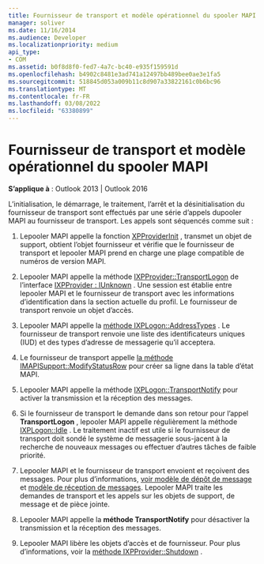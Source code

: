 ```yaml
---
title: Fournisseur de transport et modèle opérationnel du spooler MAPI
manager: soliver
ms.date: 11/16/2014
ms.audience: Developer
ms.localizationpriority: medium
api_type:
- COM
ms.assetid: b0f8d8f0-fed7-4a7c-bc40-e935f159591d
ms.openlocfilehash: b4902c8481e3ad741a12497bb489bee0ae3e1fa5
ms.sourcegitcommit: 518845d053a009b11c8d907a33822161c0b6bc96
ms.translationtype: MT
ms.contentlocale: fr-FR
ms.lasthandoff: 03/08/2022
ms.locfileid: "63380899"
---
```

# <a name="transport-provider-and-mapi-spooler-operational-model"></a>Fournisseur de transport et modèle opérationnel du spooler MAPI

  
  
**S’applique à** : Outlook 2013 | Outlook 2016 
  
L’initialisation, le démarrage, le traitement, l’arrêt et la désinitialisation du fournisseur de transport sont effectués par une série d’appels dupooler MAPI au fournisseur de transport. Les appels sont séquencés comme suit :
  
1. Lepooler MAPI appelle la fonction [XPProviderInit](xpproviderinit.md) , transmet un objet de support, obtient l’objet fournisseur et vérifie que le fournisseur de transport et lepooler MAPI prend en charge une plage compatible de numéros de version MAPI. 
    
2. Lepooler MAPI appelle la méthode [IXPProvider::TransportLogon](ixpprovider-transportlogon.md) de l’interface [IXPProvider : IUnknown](ixpprovideriunknown.md) . Une session est établie entre lepooler MAPI et le fournisseur de transport avec les informations d’identification dans la section actuelle du profil. Le fournisseur de transport renvoie un objet d’accès. 
    
3. Lepooler MAPI appelle la [méthode IXPLogon::AddressTypes](ixplogon-addresstypes.md) . Le fournisseur de transport renvoie une liste des identificateurs uniques (IUD) et des types d’adresse de messagerie qu’il acceptera. 
    
4. Le fournisseur de transport appelle [la méthode IMAPISupport::ModifyStatusRow](imapisupport-modifystatusrow.md) pour créer sa ligne dans la table d’état MAPI. 
    
5. Lepooler MAPI appelle la méthode [IXPLogon::TransportNotify](ixplogon-transportnotify.md) pour activer la transmission et la réception des messages. 
    
6. Si le fournisseur de transport le demande dans son retour pour l’appel **TransportLogon** , lepooler MAPI appelle régulièrement la méthode [IXPLogon::Idle](ixplogon-idle.md) . Le traitement inactif est utile si le fournisseur de transport doit sondé le système de messagerie sous-jacent à la recherche de nouveaux messages ou effectuer d’autres tâches de faible priorité. 
    
7. Lepooler MAPI et le fournisseur de transport envoient et reçoivent des messages. Pour plus d’informations, [voir modèle de dépôt de message](message-submission-model.md) et [modèle de réception de messages](message-reception-model.md). Lepooler MAPI traite les demandes de transport et les appels sur les objets de support, de message et de pièce jointe.
    
8. Lepooler MAPI appelle la **méthode TransportNotify** pour désactiver la transmission et la réception des messages. 
    
9. Lepooler MAPI libère les objets d’accès et de fournisseur. Pour plus d’informations, voir la [méthode IXPProvider::Shutdown](ixpprovider-shutdown.md) . 
    

